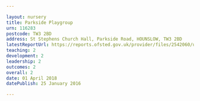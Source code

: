 ```yaml
---

layout: nursery
title: Parkside Playgroup
urn: 116283
postcode: TW3 2BD
address: St Stephens Church Hall, Parkside Road, HOUNSLOW, TW3 2BD
latestReportUrl: https://reports.ofsted.gov.uk/provider/files/2542060/urn/116283.pdf
teaching: 2
development: 2
leadership: 2
outcomes: 2
overall: 2
date: 01 April 2018 
datePublish: 25 January 2016

---
```

